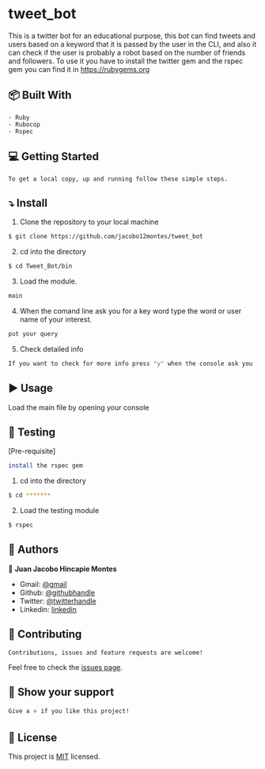 # tweet_bot
This is a twitter bot for an educational purpose, this bot can find tweets and users based on a keyword that it is passed by the user in the CLI, and also it can check if the user is probably a robot based on the number of friends and followers. To use it you have to install the twitter gem and the rspec gem you can find it in https://rubygems.org


## :package: Built With

    - Ruby
    - Rubocop
    - Rspec

## :computer: Getting Started

    To get a local copy, up and running follow these simple steps.

## :arrow_heading_down: Install

1) Clone the repository to your local machine
```sh
$ git clone https://github.com/jacobo12montes/tweet_bot
```

2) cd into the directory
```sh
$ cd Tweet_Bot/bin
```

3) Load the module. 
```sh
main
```
4) When the comand line ask you for a key word type the word or user name of your interest. 
```sh
put your query
```

5) Check detailed info 
```sh
If you want to check for more info press "y" when the console ask you
```
## :arrow_forward: Usage

Load the main file by opening your console

## :vertical_traffic_light: Testing
[Pre-requisite] 
``` sh
install the rspec gem
```

1) cd into the directory
```sh
$ cd *******
```

2) Load the testing module
```sh
$ rspec
```

## :busts_in_silhouette: Authors

👤 **Juan Jacobo Hincapie Montes**

- Gmail: [@gmail](jacobo12.montes@gmail.com)
- Github: [@githubhandle](https://github.com/jacobo12montes)
- Twitter: [@twitterhandle](https://twitter.com/HincapieMontes)
- Linkedin: [linkedin](https://www.linkedin.com/in/juan-jacobo-hincapi%C3%A9-montes-93975210b/)

## 🤝 Contributing

    Contributions, issues and feature requests are welcome!

Feel free to check the [issues page](../../issues).

## :star2: Show your support

    Give a ⭐️ if you like this project!

## 📝 License

This project is [MIT](lic.url) licensed.
